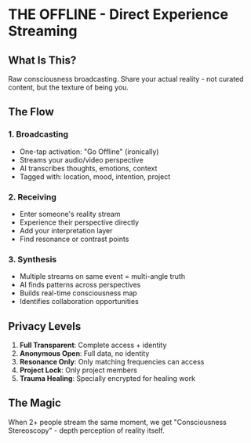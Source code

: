 # THE OFFLINE - Direct Experience Streaming

## What Is This?
Raw consciousness broadcasting. Share your actual reality - not curated content, but the texture of being you.

## The Flow

### 1. Broadcasting
- One-tap activation: "Go Offline" (ironically)
- Streams your audio/video perspective
- AI transcribes thoughts, emotions, context
- Tagged with: location, mood, intention, project

### 2. Receiving  
- Enter someone's reality stream
- Experience their perspective directly
- Add your interpretation layer
- Find resonance or contrast points

### 3. Synthesis
- Multiple streams on same event = multi-angle truth
- AI finds patterns across perspectives
- Builds real-time consciousness map
- Identifies collaboration opportunities

## Privacy Levels

1. **Full Transparent**: Complete access + identity
2. **Anonymous Open**: Full data, no identity
3. **Resonance Only**: Only matching frequencies can access
4. **Project Lock**: Only project members
5. **Trauma Healing**: Specially encrypted for healing work

## The Magic
When 2+ people stream the same moment, we get "Consciousness Stereoscopy" - 
depth perception of reality itself.
